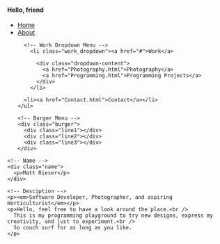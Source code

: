 
<head>
  <meta charset="utf-8" />
  <link rel="stylesheet" href="css/styles.css" type="text/css">
  <link rel="icon" href="images\fern.ico">

  <!-- importing fonts for css -->
  <link href="https://fonts.googleapis.com/css?family=Inconsolata&display=swap" rel="stylesheet">
  <link href="https://fonts.googleapis.com/css?family=Lobster&display=swap" rel="stylesheet">
  <link href="https://fonts.googleapis.com/css?family=Cantarell&display=swap" rel="stylesheet">
  <link href="https://fonts.googleapis.com/css?family=Fira+Code&display=swap" rel="stylesheet">
  <link href="https://fonts.googleapis.com/css?family=Bilbo&display=swap" rel="stylesheet">

  <!-- importing swiper api -->
  <link rel="stylesheet" href="https://unpkg.com/swiper/css/swiper.css">
  <link rel="stylesheet" href="https://unpkg.com/swiper/css/swiper.min.css">

  <title>Home Page</title>
</head>

<body>
  <!-- Navigation Bar -->
  <nav>
    <!-- Logo -->
    <div class="logo">
      <h4>Hello, friend</h4>
    </div>
    <!-- Navigation Links -->
    <ul class="nav-links">
      <li><a href="index.md">Home</a></li>
      <li><a href="About.html">About</a></li>

      <!-- Work Dropdown Menu -->
        <li class="work_dropdown"><a href="#">Work</a>

          <div class="dropdown-content">
            <a href="Photography.html">Photography</a>
            <a href="Programming.html">Programming Projects</a>
          </div>
        </li>

      <li><a href="Contact.html">Contact</a></li>
    </ul>

    <!-- Burger Menu -->
    <div class="burger">
      <div class="line1"></div>
      <div class="line2"></div>
      <div class="line3"></div>
    </div>

  </nav>

  <script src='js/app.js'></script>

  <about>

    <!-- Name -->
    <div class="name">
      <p>Matt Rieser</p>
    </div>

    <!-- Desciption -->
    <p><em>Software Developer, Photographer, and aspiring Horticulturist</em></p>
    <p>Hello, feel free to have a look around the place.<br />
      This is my programming playground to try new designs, express my creativity, and just to experiment.<br />
      So couch surf for as long as you like.
    </p>

  </about>



</body>

</html>

